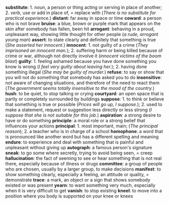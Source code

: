 **substitute**: 1. *noun*, a person or thing acting or serving in place of another; 2. *verb*, use or add in place of, = replace with (*There is no substitute for practical experience.*)
**distant**: far away in space or time
**coward**: a person who is not brave
**bruise**: a blue, brown or purple mark that appears on the skin after somebody has fallen, been hit
**arrogant**: behaving in a proud, unpleasant way, showing little thought for other people (*a rude, arrogant young man*)
**assert**: to state clearly and definitely that something is true (*She asserted her innocent.*)
**innocent**: 1. not guilty of a crime (*They imprisoned an innocent man.*); 2. suffering harm or being killed because of crime or war, although not directly involve it (*innocent victims of the boom blast*)
**guilty**: 1. feeling ashamed because you have done something you know is wrong (*I feel very guilty about leaving her.*); 2. having done something illegal (*She may be guilty of murder.*)
**refuse**: to say or show that you will not do something that somebody has asked you to do
**insensitive**: not aware of changing situations, and therefore of the need to react them (*The government seems totally insensitive to the mood of the country.*)
**hush**: to be quiet, to stop talking or crying
**courtyard**: an open space that is partly or completely surrounded by buildings
**suppose**: 1. to think or believe that something is true or possible (*Prices will go up, I suppose.*); 2. used to make a statement, request or suggestion less directly or less strong (*I suppose that she is not suitable for this job.*)
**aspiration**: a strong desire to have or do something
**principle**: a moral role or a strong belief that influences your actions
**principal**: 1. most important, main; (*The principal reason*); 2. a teacher who is in charge of a school
**homophone**: a word that is pronounced like another word but has a different spelling and meaning
**endure**: to experience and deal with something that is painful and unpleasant without giving up
**autograph**: a famous person's signature
**sneak**: to go some where secretly, trying to avoid being seen, = creep
**hallucination**: the fact of seeming to see or hear something that is not real there, especially because of illness or drugs
**committee**: a group of people who are chosen, usually by a larger group, to make decisions
**manifest**: to show something clearly, especially a feeling, an attitude or quality, = demonstrate
**trace**: a mark, an object or a sign that shows somebody existed or was present
**yearn**: to want something very much, especially when it is very difficult to get
**vanish**: to stop existing
**kneel**: to move into a position where you body is supported on your knee or knees